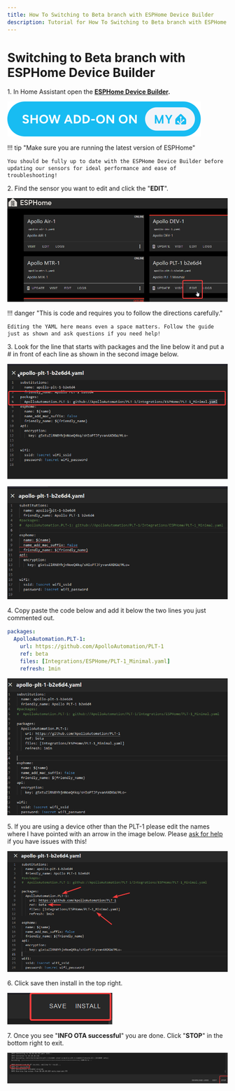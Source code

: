 ```yaml
---
title: How To Switching to Beta branch with ESPHome Device Builder
description: Tutorial for How To Switching to Beta branch with ESPHome Device Builder.
---
```

# Switching to Beta branch with ESPHome Device Builder

1\. In Home Assistant open the <a href="https://esphome.io/guides/getting_started_hassio.html" target="_blank" rel="noopener"><strong>ESPHome Device Builder</strong></a>**.**

[![](assets/esphome-addon-image.svg)](https://my.home-assistant.io/redirect/supervisor_addon/?addon=5c53de3b_esphome&amp;repository_url=https%3A%2F%2Fgithub.com%2Fesphome%2Fhome-assistant-addon)

!!! tip "Make sure you are running the latest version of ESPHome"

    You should be fully up to date with the ESPHome Device Builder before updating our sensors for ideal performance and ease of troubleshooting!

2\. Find the sensor you want to edit and click the "**EDIT**".

![](assets/switch-to-beta-pic-1.png)

!!! danger "This is code and requires you to follow the directions carefully."

    Editing the YAML here means even a space matters. Follow the guide just as shown and ask questions if you need help!

3\. Look for the line that starts with packages and the line below it and put a \# in front of each line as shown in the second image below.

![](assets/switch-to-beta-pic-2.png)

![](assets/switch-to-beta-pic-3.png)

4\. Copy paste the code below and add it below the two lines you just commented out.

```yaml
packages:
  ApolloAutomation.PLT-1:
    url: https://github.com/ApolloAutomation/PLT-1
    ref: beta
    files: [Integrations/ESPHome/PLT-1_Minimal.yaml]
    refresh: 1min
```

![](assets/switch-to-beta-pic-4.png)

5\. If you are using a device other than the PLT-1 please edit the names where I have pointed with an arrow in the image below. Please <a href="https://dsc.gg/apolloautomation" target="_blank" rel="noopener">ask for help</a> if you have issues with this!

![](assets/switch-to-beta-pic-5.png)

6\. Click save then install in the top right.

![](assets/switch-to-beta-pic-6.png)

7\. Once you see "**INFO OTA successful**" you are done. Click "**STOP**" in the bottom right to exit.

![](assets/switch-to-beta-pic-7.png)